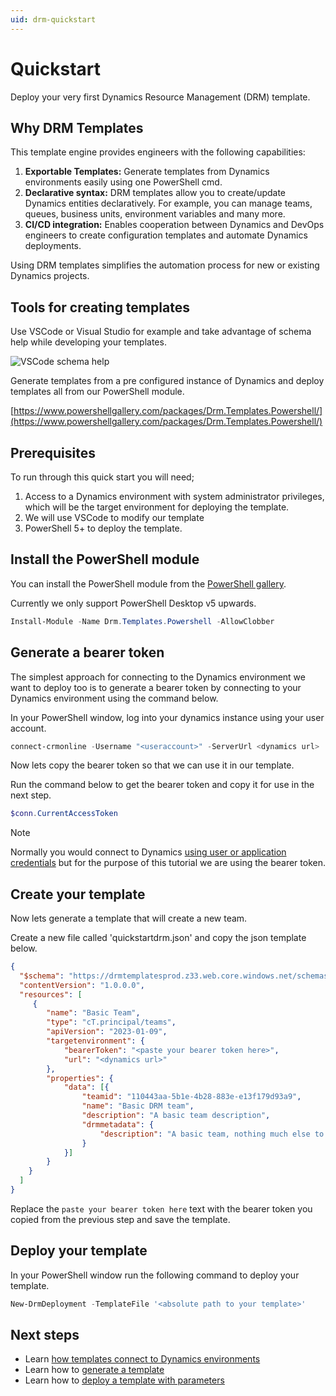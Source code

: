 ```yaml
---
uid: drm-quickstart
---
```


# Quickstart

Deploy your very first Dynamics Resource Management (DRM) template.

## Why DRM Templates

This template engine provides engineers with the following capabilities:

1. **Exportable Templates:** Generate templates from Dynamics environments easily using one PowerShell cmd.
2. **Declarative syntax:** DRM templates allow you to create/update Dynamics entities declaratively. For example, you can manage teams, queues, 
business units, environment variables and many more.
3. **CI/CD integration:** Enables cooperation between Dynamics and DevOps engineers to create configuration templates and 
automate Dynamics deployments.

Using DRM templates simplifies the automation process for new or existing Dynamics projects.

## Tools for creating templates

Use VSCode or Visual Studio for example and take advantage of schema help while developing your templates.

![VSCode schema help](/images/schemahelp.png "Schema Help")

Generate templates from a pre configured instance of Dynamics 
and deploy templates all from our PowerShell module.

[https://www.powershellgallery.com/packages/Drm.Templates.Powershell/](https://www.powershellgallery.com/packages/Drm.Templates.Powershell/)

## Prerequisites

To run through this quick start you will need;

1. Access to a Dynamics environment with system administrator privileges, which will be the target
 environment for deploying the template.
2. We will use VSCode to modify our template
3. PowerShell 5+ to deploy the template.

## Install the PowerShell module

You can install the PowerShell module from the [PowerShell gallery](https://www.powershellgallery.com/packages/Drm.Templates.Powershell).

Currently we only support PowerShell Desktop v5 upwards.

```powershell
Install-Module -Name Drm.Templates.Powershell -AllowClobber
```

## Generate a bearer token

The simplest approach for connecting to the Dynamics environment we want to deploy too is to generate
a bearer token by connecting to your Dynamics environment using the command below.

In your PowerShell window, log into your dynamics instance using your user account.

```powershell
connect-crmonline -Username "<useraccount>" -ServerUrl <dynamics url>
```

Now lets copy the bearer token so that we can use it in our template.

Run the command below to get the bearer token and copy it for use in the next step.

```powershell
$conn.CurrentAccessToken
```

>[!NOTE]
> Normally you would connect to Dynamics [using user or application credentials](xref:target-dynamics-instance) but for the purpose of this 
 tutorial we are using the bearer token.

## Create your template

Now lets generate a template that will create a new team.

Create a new file called 'quickstartdrm.json' and copy the json template below. 

```json
{ 
  "$schema": "https://drmtemplatesprod.z33.web.core.windows.net/schemas/2021-03-01/deploymentTemplate.json#",
  "contentVersion": "1.0.0.0",
  "resources": [ 
     {
        "name": "Basic Team",
        "type": "cT.principal/teams",
        "apiVersion": "2023-01-09",
        "targetenvironment": {
            "bearerToken": "<paste your bearer token here>",
            "url": "<dynamics url>"
        },
        "properties": {
            "data": [{
                "teamid": "110443aa-5b1e-4b28-883e-e13f179d93a9",
                "name": "Basic DRM team",
                "description": "A basic team description",
                "drmmetadata": {
                    "description": "A basic team, nothing much else to say."
                }
            }]
        }
    }
  ] 
}
```

Replace the ```paste your bearer token here``` text with the bearer token you copied from the 
previous step and save the template.

## Deploy your template

In your PowerShell window run the following command to deploy your template.

```powershell
New-DrmDeployment -TemplateFile '<absolute path to your template>'
```

## Next steps

- Learn [how templates connect to Dynamics environments](xref:target-dynamics-instance)
- Learn how to [generate a template](xref:generate-drm-template)
- Learn how to [deploy a template with parameters](xref:deploy-drm-template-including-parameters)